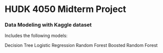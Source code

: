 # HUDK 4050 Midterm Project

### Data Modeling with Kaggle dataset

Includes the following models:

Decision Tree
Logistic Regression
Random Forest
Boosted Random Forest
